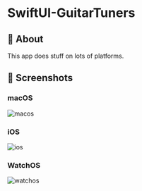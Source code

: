 # SwiftUI-GuitarTuners

## 📖 About

This app does stuff on lots of platforms.

## 📸 Screenshots

### macOS
![macos](https://user-images.githubusercontent.com/45678211/155358036-a41da839-2c3c-4fa9-b4a7-b5b9b99125b0.png)

### iOS 
![ios](https://user-images.githubusercontent.com/45678211/155356904-626e45a3-5ea0-4f00-a1b7-cedfcac2d6df.png)

### WatchOS
![watchos](https://user-images.githubusercontent.com/45678211/155355639-82881c87-424f-4e18-90e2-10a2038ce5aa.png)


